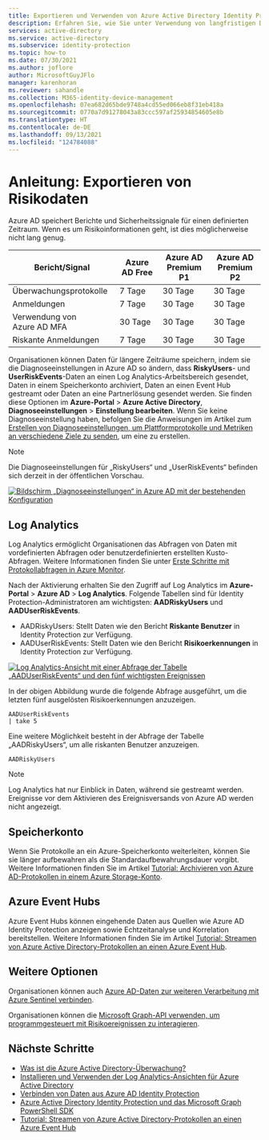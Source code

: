```yaml
---
title: Exportieren und Verwenden von Azure Active Directory Identity Protection-Daten
description: Erfahren Sie, wie Sie unter Verwendung von langfristigen Daten in Azure Active Directory Identity Protection Untersuchungen durchführen.
services: active-directory
ms.service: active-directory
ms.subservice: identity-protection
ms.topic: how-to
ms.date: 07/30/2021
ms.author: joflore
author: MicrosoftGuyJFlo
manager: karenhoran
ms.reviewer: sahandle
ms.collection: M365-identity-device-management
ms.openlocfilehash: 07ea682d65bde9748a4cd55ed066eb8f31eb418a
ms.sourcegitcommit: 0770a7d91278043a83ccc597af25934854605e8b
ms.translationtype: HT
ms.contentlocale: de-DE
ms.lasthandoff: 09/13/2021
ms.locfileid: "124784088"
---
```

# <a name="how-to-export-risk-data"></a>Anleitung: Exportieren von Risikodaten

Azure AD speichert Berichte und Sicherheitssignale für einen definierten Zeitraum. Wenn es um Risikoinformationen geht, ist dies möglicherweise nicht lang genug.

| Bericht/Signal | Azure AD Free | Azure AD Premium P1 | Azure AD Premium P2 |
| --- | --- | --- | --- |
| Überwachungsprotokolle | 7 Tage | 30 Tage | 30 Tage |
| Anmeldungen | 7 Tage | 30 Tage | 30 Tage |
| Verwendung von Azure AD MFA | 30 Tage | 30 Tage | 30 Tage |
| Riskante Anmeldungen | 7 Tage | 30 Tage | 30 Tage |

Organisationen können Daten für längere Zeiträume speichern, indem sie die Diagnoseeinstellungen in Azure AD so ändern, dass **RiskyUsers**- und **UserRiskEvents**-Daten an einen Log Analytics-Arbeitsbereich gesendet, Daten in einem Speicherkonto archiviert, Daten an einen Event Hub gestreamt oder Daten an eine Partnerlösung gesendet werden. Sie finden diese Optionen im **Azure-Portal** > **Azure Active Directory**, **Diagnoseeinstellungen** > **Einstellung bearbeiten**. Wenn Sie keine Diagnoseeinstellung haben, befolgen Sie die Anweisungen im Artikel zum [Erstellen von Diagnoseeinstellungen, um Plattformprotokolle und Metriken an verschiedene Ziele zu senden](../../azure-monitor/essentials/diagnostic-settings.md), um eine zu erstellen.

>[!NOTE]
>Die Diagnoseeinstellungen für „RiskyUsers“ und „UserRiskEvents“ befinden sich derzeit in der öffentlichen Vorschau.

[ ![Bildschirm „Diagnoseeinstellungen“ in Azure AD mit der bestehenden Konfiguration](./media/howto-export-risk-data/change-diagnostic-setting-in-portal.png) ](./media/howto-export-risk-data/change-diagnostic-setting-in-portal.png#lightbox)

## <a name="log-analytics"></a>Log Analytics

Log Analytics ermöglicht Organisationen das Abfragen von Daten mit vordefinierten Abfragen oder benutzerdefinierten erstellten Kusto-Abfragen. Weitere Informationen finden Sie unter [Erste Schritte mit Protokollabfragen in Azure Monitor](../../azure-monitor/logs/get-started-queries.md).

Nach der Aktivierung erhalten Sie den Zugriff auf Log Analytics im **Azure-Portal** > **Azure AD** > **Log Analytics**. Folgende Tabellen sind für Identity Protection-Administratoren am wichtigsten: **AADRiskyUsers** und **AADUserRiskEvents**.

- AADRiskyUsers: Stellt Daten wie den Bericht **Riskante Benutzer** in Identity Protection zur Verfügung.
- AADUserRiskEvents: Stellt Daten wie den Bericht **Risikoerkennungen** in Identity Protection zur Verfügung.

[ ![Log Analytics-Ansicht mit einer Abfrage der Tabelle „AADUserRiskEvents“ und den fünf wichtigsten Ereignissen](./media/howto-export-risk-data/log-analytics-view-query-user-risk-events.png) ](./media/howto-export-risk-data/log-analytics-view-query-user-risk-events.png#lightbox)

In der obigen Abbildung wurde die folgende Abfrage ausgeführt, um die letzten fünf ausgelösten Risikoerkennungen anzuzeigen. 

```kusto
AADUserRiskEvents
| take 5
```

Eine weitere Möglichkeit besteht in der Abfrage der Tabelle „AADRiskyUsers“, um alle riskanten Benutzer anzuzeigen.

```kusto
AADRiskyUsers
```

> [!NOTE]
> Log Analytics hat nur Einblick in Daten, während sie gestreamt werden. Ereignisse vor dem Aktivieren des Ereignisversands von Azure AD werden nicht angezeigt.

## <a name="storage-account"></a>Speicherkonto

Wenn Sie Protokolle an ein Azure-Speicherkonto weiterleiten, können Sie sie länger aufbewahren als die Standardaufbewahrungsdauer vorgibt. Weitere Informationen finden Sie im Artikel [Tutorial: Archivieren von Azure AD-Protokollen in einem Azure Storage-Konto](../reports-monitoring/quickstart-azure-monitor-route-logs-to-storage-account.md).

## <a name="azure-event-hubs"></a>Azure Event Hubs

Azure Event Hubs können eingehende Daten aus Quellen wie Azure AD Identity Protection anzeigen sowie Echtzeitanalyse und Korrelation bereitstellen. Weitere Informationen finden Sie im Artikel [Tutorial: Streamen von Azure Active Directory-Protokollen an einen Azure Event Hub](../reports-monitoring/tutorial-azure-monitor-stream-logs-to-event-hub.md).

## <a name="other-options"></a>Weitere Optionen

Organisationen können auch [Azure AD-Daten zur weiteren Verarbeitung mit Azure Sentinel verbinden](../../sentinel/data-connectors-reference.md#azure-active-directory-identity-protection).

Organisationen können die [Microsoft Graph-API verwenden, um programmgesteuert mit Risikoereignissen zu interagieren](howto-identity-protection-graph-api.md).

## <a name="next-steps"></a>Nächste Schritte

- [Was ist die Azure Active Directory-Überwachung?](../reports-monitoring/overview-monitoring.md)
- [Installieren und Verwenden der Log Analytics-Ansichten für Azure Active Directory](../reports-monitoring/howto-install-use-log-analytics-views.md)
- [Verbinden von Daten aus Azure AD Identity Protection](../../sentinel/data-connectors-reference.md#azure-active-directory-identity-protection)
- [Azure Active Directory Identity Protection und das Microsoft Graph PowerShell SDK](howto-identity-protection-graph-api.md)
- [Tutorial: Streamen von Azure Active Directory-Protokollen an einen Azure Event Hub](../reports-monitoring/tutorial-azure-monitor-stream-logs-to-event-hub.md)